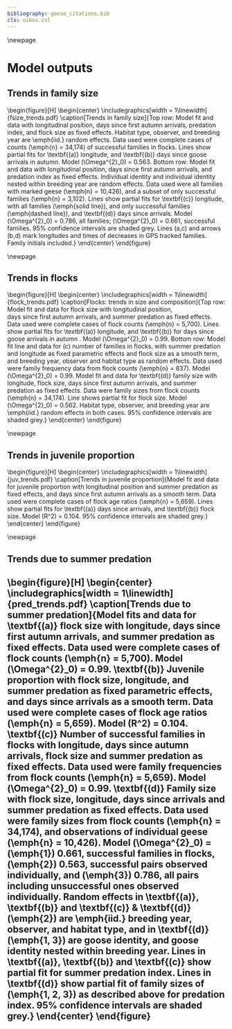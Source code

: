 ```yaml
---
bibliography: geese_citations.bib
cls: oikos.csl
---
```

\newpage
# Model outputs
## Trends in family size
\begin{figure}[H]
\begin{center}
\includegraphics[width = 1\linewidth]{fsize_trends.pdf}
\caption[Trends in family size]{Top row: Model fit and data with longitudinal position, days since first
autumn arrivals, predation index, and flock size as fixed effects.
Habitat type, observer, and breeding year are \emph{iid.} random
effects. Data used were complete cases of counts (\emph{n} = 34,174) of
successful families in flocks. Lines show partial fits for \textbf{(a)}
longitude, and \textbf{(b)} days since goose arrivals in autumn. Model
\(\Omega^{2}_0\) = 0.563. Bottom row: Model fit and data with
longitudinal position, days since first autumn arrivals, and predation
index as fixed effects. Individual identity and individual identity
nested within breeding year are random effects. Data used were all
families with marked geese (\emph{n} = 10,426), and a subset of only
successful families (\emph{n} = 3,102). Lines show partial fits for
\textbf{(c)} longitude, with all families (\emph{solid line}), and only
successful families (\emph{dashed line}), and \textbf{(d)} days since
arrivals. Model \(\Omega^{2}_0\) = 0.786, all families; \(\Omega^{2}_0\)
= 0.661, successful families. 95\% confidence intervals are shaded grey.
Lines (a,c) and arrows (b,d) mark longitudes and times of decreases in
GPS tracked families. Family initials included.}
\end{center}
\end{figure}

\newpage
## Trends in flocks

\begin{figure}[H]
\begin{center}
\includegraphics[width = 1\linewidth]{flock_trends.pdf}
\caption[Flocks: trends in size and composition]{Top row: Model fit and data for flock size with longitudinal position,\
days since first autumn arrivals, and summer predation as fixed effects. Data used were complete cases of flock counts (\emph{n} = 5,700). Lines show partial fits for \textbf{(a)} longitude, and \textbf{(b)} for days since goose arrivals in autumn . Model \(\Omega^{2}_0\) = 0.99. Bottom row: Model fit line and data for (c) number of families in flocks, with summer predation and longitude as fixed parametric effects and flock size as a smooth term, and breeding year, observer and habitat type as random effects. Data used were family frequency data from flock counts (\emph{n} = 837). Model \(\Omega^{2}_0\) = 0.99. Model fit and data for \textbf{(d)} family size with longitude, flock size, days since first autumn
arrivals, and summer predation as fixed effects. Data were family sizes from flock counts (\emph{n} = 34,174). Line shows partial fit for flock size. Model \(\Omega^{2}_0\) = 0.562. Habitat type, observer, and breeding year are \emph{iid.} random effects in both cases. 95\% confidence intervals are shaded grey.}
\end{center}
\end{figure}

\newpage
## Trends in juvenile proportion

\begin{figure}[H]
\begin{center}
\includegraphics[width = 1\linewidth]{juv_trends.pdf}
\caption[Trends in juvenile proportion]{Model fit and data for juvenile proportion with longitudinal position
and summer predation as fixed effects, and days since first autumn
arrivals as a smooth term. Data used were complete cases of flock age
ratios (\emph{n} = 5,659). Lines show partial fits for \textbf{(a)} days
since arrivals, and \textbf{(b)} flock size. Model \(R^2\) = 0.104. 95\%
confidence intervals are shaded grey.}
\end{center}
\end{figure}

\newpage
## Trends due to summer predation

\begin{figure}[H]
\begin{center}
\includegraphics[width = 1\linewidth]{pred_trends.pdf}
\caption[Trends due to summer predation]{Model fits and data for \textbf{(a)} flock size with longitude, days
since first autumn arrivals, and summer predation as fixed effects. Data
used were complete cases of flock counts (\emph{n} = 5,700). Model
\(\Omega^{2}_0\) = 0.99. \textbf{(b)} Juvenile proportion with flock
size, longitude, and summer predation as fixed parametric effects, and
days since arrivals as a smooth term. Data used were complete cases of
flock age ratios (\emph{n} = 5,659). Model \(R^2\) = 0.104. \textbf{(c)}
Number of successful families in flocks with longitude, days since
autumn arrivals, flock size and summer predation as fixed effects. Data
used were family frequencies from flock counts (\emph{n} = 5,659). Model
\(\Omega^{2}_0\) = 0.99. \textbf{(d)} Family size with flock size,
longitude, days since arrivals and summer predation as fixed effects.
Data used were family sizes from flock counts (\emph{n} = 34,174), and
observations of individual geese (\emph{n} = 10,426). Model
\(\Omega^{2}_0\) = (\emph{1}) 0.661, successful families in flocks,
(\emph{2}) 0.563, successful pairs observed individually, and (\emph{3})
0.786, all pairs including unsuccessful ones observed individually.
Random effects in \textbf{(a)}, \textbf{(b)} and \textbf{(c)} \&
\textbf{(d)}(\emph{2}) are \emph{iid.} breeding year, observer, and
habitat type, and in \textbf{(d)}(\emph{1, 3}) are goose identity, and
goose identity nested within breeding year. Lines in \textbf{(a)},
\textbf{(b)} and \textbf{(c)} show partial fit for summer predation
index. Lines in \textbf{(d)} show partial fit of family sizes of
(\emph{1, 2, 3}) as described above for predation index. 95\% confidence
intervals are shaded grey.}
\end{center}
\end{figure}
---
